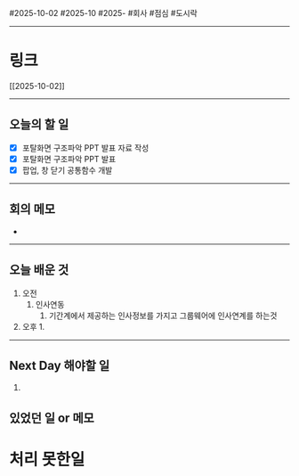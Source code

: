 #2025-10-02 #2025-10 #2025- 
#회사 #점심 #도시락

------
# 링크 
[[2025-10-02]]

---
## 오늘의 할 일
- [x] 포탈화면 구조파악 PPT 발표 자료 작성
- [x] 포탈화면 구조파악 PPT 발표
- [x] 팝업, 창 닫기 공통함수 개발
---
## 회의 메모
- 
---
## 오늘 배운 것
1. 오전
    1. 인사연동 
        1. 기간계에서 제공하는 인사정보를 가지고 그룹웨어에 인사연계를 하는것 
2. 오후
    1. 
---
## Next Day 해야할 일
1. 


## 있었던 일 or 메모


# 처리 못한일